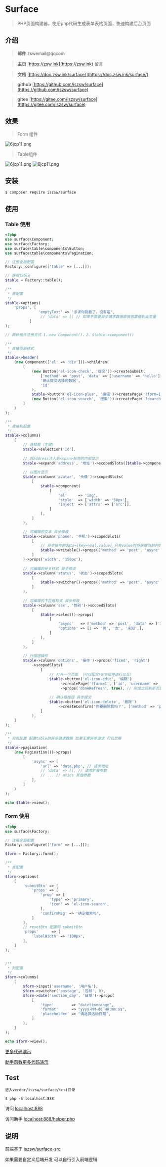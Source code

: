 # Surface

> PHP页面构建器，使用php代码生成表单表格页面，快速构建后台页面

## 介绍

> **邮件** zswemail@qqcom

> **主页**  [https://zsw.ink](https://zsw.ink) 留言

> **文档**  [https://doc.zsw.ink/surface/](https://doc.zsw.ink/surface/) 

> **github**  [https://github.com/iszsw/surface](https://github.com/iszsw/surface)

> **gitee**  [https://gitee.com/iszsw/surface](https://gitee.com/iszsw/surface)

## 效果

> Form 组件

![6jcp11.png](https://z3.ax1x.com/2021/03/26/6jcp11.png)

> Table组件

![6jcp11.png](https://z3.ax1x.com/2021/03/26/6jcSpR.png)
![6jcp11.png](https://z3.ax1x.com/2021/03/26/6jc96x.png)


## 安装

```shell
$ composer require iszsw/surface
```

## 使用

### Table 使用

```php
<?php
use surface\Component;
use surface\Factory;
use surface\table\components\Button;
use surface\table\components\Pagination;

// 注册全局配置
Factory::configure(['table' => [...]]);

// 获得Table
$table = Factory::table();

/**
 * 表配置 
 */
$table->options(
    'props', [
               'emptyText' => "求求你别看了，没有啦",
                // 'data' => [] // 如果不需要异步请求数据直接放置值到此变量
           ]
);

// 两种组件注册方式 1、new Component()，2、$table->component()

/**
 * 表格顶部样式
 */
$table->header(
    (new Component(['el' => 'div']))->children(
        [
            (new Button('el-icon-check', '提交'))->createSubmit(
                ['method' => 'post', 'data' => ['username' => 'hello'], 'url' => 'data.php'],
                '确认提交选择的数据',
                'id'
            ),
            $table->button('el-icon-plus', '编辑')->createPage('?form=1'),
            (new Button('el-icon-search', '搜索'))->createPage('?search=1')->props('doneRefresh', false),
        ]
    )
);

/**
 * 表格列配置
 */
$table->columns(
    [
        // 选择框（主键）
        $table->selection('id'),
        
        // 将address注入到<span>标签的内部显示
        $table->expand('address', '地址')->scopedSlots([$table->component(['el' => 'span', 'inject' => ['children']])]), 
        
        // 以图片显示
        $table->column('avatar', '头像')->scopedSlots(
            [
                $table->component(
                    [
                        'el'     => 'img',
                        'style'  => ['width' => '50px'],
                        'inject' => ['attrs' => ['src']],
                    ]
                ),
            ]
        ),

        // 可编辑的文本 异步修改
        $table->column('phone', '手机')->scopedSlots(
            [
                // 异步操作的data=[key=>val,value],只有value时将获取当前列的数据提交
                $table->writable()->props(['method' => 'post', 'async' => ['data' => ['id'], 'url' => 'data.php']]),
            ]
        )->props('width', '150px'),
        
        // 可编辑的开关样式 异步修改
        $table->column('status', '状态')->scopedSlots(
            [
                $table->switcher()->props(['method' => 'post', 'async' => ['data' => ['id'], 'url' => 'data.php',]]),
            ]
        ),
        
        // 可编辑的下拉框样式 异步修改
        $table->column('sex', '性别')->scopedSlots(
            [
                $table->select()->props(
                    [
                        'async'   => ['method' => 'post', 'data' => ['id', 'username' => 'hello'], 'url' => 'data.php'],
                        'options' => [1 => '男', '女', '未知',],
                    ]
                ),
            ]
        ),
    
        // 行按钮操作
        $table->column('options', '操作')->props('fixed', 'right')
            ->scopedSlots(
                [
                    // 打开一个页面 （可以配合Form组件进行交互）
                    $table->button('el-icon-edit', '编辑')
                         ->createPage('?form=1', ['id', 'username' => 'hello'])
                         ->props('doneRefresh', true), // 完成之后刷新页面,
        
                    // 确认框按钮 异步提交
                    $table->button('el-icon-delete', '删除')
                        ->createConfirm('你要删除我吗？', ['method' => 'post', 'data' => ['id', 'username' => 'hello'], 'url' => 'data.php',]),
                ]
            ),
    ]
);

/**
 * 分页配置 配置table的异步请求数据 如果无需异步请求 可以忽略
 */
$table->pagination(
    (new Pagination())->props(
        [
            'async' => [
                'url' => 'data.php', // 请求地址
                // 'data' => [], // 请求扩展参数
                // ... // axios 其他参数
            ],
        ]
    )
);

echo $table->view();

```


### Form 使用

```php
<?php
use surface\Factory;

// 注册全局配置
Factory::configure(['form' => [...]]);

$form = Factory::form();

/**
 * 表配置
 */
$form->options(
    [
        'submitBtn' => [
            'props' => [
                'prop' => [
                    'type' => 'primary',
                    'icon' => 'el-icon-search',
                ],
                'confirmMsg' => '确定搜索吗',
            ]
        ],
        // resetBtn 配置同 submitBtn
        'props'      => [
            'labelWidth' => '100px',
        ],
    ]
);


/**
 * 列配置
 */
$form->columns(
    [
        $form->input('username', '用户名'),
        $form->switcher('postage', '包邮', 0),
        $form->date('section_day', '日期')->props(
            [
                'type'        => "datetimerange",
                'format'      => "yyyy-MM-dd HH:mm:ss",
                'placeholder' => "请选择活动日期",
            ]
        ),
    ]
);

echo $form->view();

```

[更多代码演示](/test/index.php) 

[助手函数更多代码演示](/test/helper.php) 


## Test

```shell
进入verdor/iszsw/surface/test目录

$ php -S localhost:888
```

访问
[localhost:888](http://localhost:888) 

访问助手
[localhost:888/helper.php](http://localhost:888/helper.php) 


## 说明

前端基于 [iszsw/surface-src](https://gitee.com/iszsw/surface-src) 

如果需要自定义后端开发 可以自行引入前端逻辑
